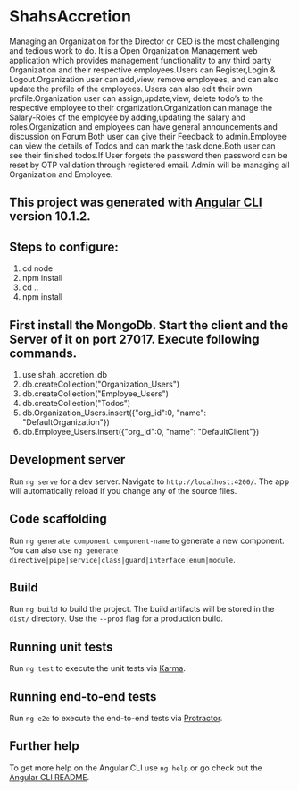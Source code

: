 # ShahsAccretion
Managing an Organization for the Director or CEO is the most challenging and tedious work to do. It is a Open Organization Management web application which provides management functionality to any third party Organization and their respective employees.Users can Register,Login & Logout.Organization user can add,view, remove employees, and can also update the profile of the employees. Users can also edit their own profile.Organization user can assign,update,view, delete todo’s to the respective employee to their organization.Organization can manage the Salary-Roles of the employee by adding,updating the salary and roles.Organization and employees can have general announcements and discussion on Forum.Both user can give their Feedback to admin.Employee can view the details of Todos and can mark the task done.Both user can see their finished todos.If User forgets the password then password can be reset by OTP validation through registered email. Admin will be managing all Organization and Employee.


## This project was generated with [Angular CLI](https://github.com/angular/angular-cli) version 10.1.2.
## Steps to configure:
1. cd node
2. npm install
3. cd ..
4. npm install

## First install the MongoDb. Start the client and the Server of it on port 27017. Execute following commands.
1. use shah_accretion_db
2. db.createCollection("Organization_Users")
3. db.createCollection("Employee_Users")
4. db.createCollection("Todos")
5. db.Organization_Users.insert({"org_id":0, "name": "DefaultOrganization"})
6. db.Employee_Users.insert({"org_id":0, "name": "DefaultClient"})

## Development server

Run `ng serve` for a dev server. Navigate to `http://localhost:4200/`. The app will automatically reload if you change any of the source files.

## Code scaffolding

Run `ng generate component component-name` to generate a new component. You can also use `ng generate directive|pipe|service|class|guard|interface|enum|module`.

## Build

Run `ng build` to build the project. The build artifacts will be stored in the `dist/` directory. Use the `--prod` flag for a production build.

## Running unit tests

Run `ng test` to execute the unit tests via [Karma](https://karma-runner.github.io).

## Running end-to-end tests

Run `ng e2e` to execute the end-to-end tests via [Protractor](http://www.protractortest.org/).

## Further help

To get more help on the Angular CLI use `ng help` or go check out the [Angular CLI README](https://github.com/angular/angular-cli/blob/master/README.md).
